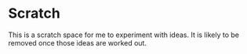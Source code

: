 # Scratch

This is a scratch space for me to experiment with ideas. It is likely to be removed once those ideas are worked out.